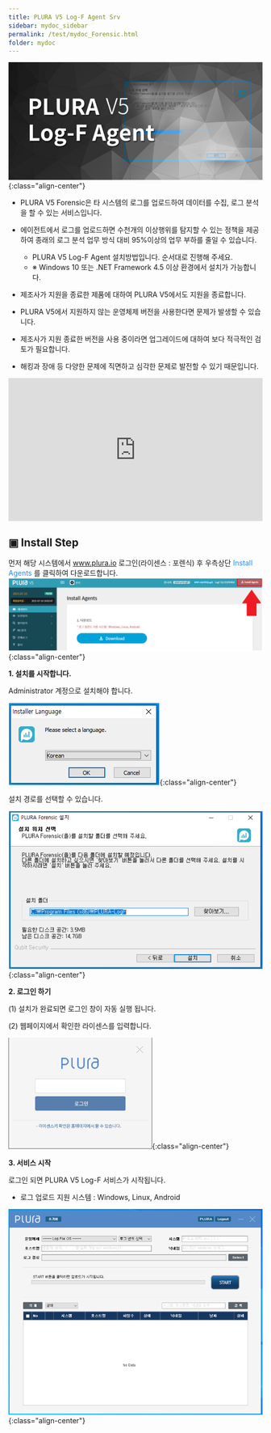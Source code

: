 ```yaml
---
title: PLURA V5 Log-F Agent Srv 
sidebar: mydoc_sidebar
permalink: /test/mydoc_Forensic.html
folder: mydoc
---
```


![image](/images/Log_F.png){:class="align-center"}
     
     
+ PLURA V5 Forensic은 타 시스템의 로그를 업로드하여 데이터를 수집, 로그 분석을 할 수 있는 서비스입니다.
+ 에이전트에서 로그를 업로드하면 수천개의 이상행위를 탐지할 수 있는 정책을 제공하여 종래의 로그 분석 업무 방식 대비 95%이상의 업무 부하를 줄일 수 있습니다.


   - PLURA V5 Log-F Agent 설치방법입니다. 순서대로 진행해 주세요.
   - ※ Windows 10 또는 .NET Framework 4.5 이상 환경에서 설치가 가능합니다.
     
        
+ 제조사가 지원을 종료한 제품에 대하여 PLURA V5에서도 지원을 종료합니다.
+ PLURA V5에서 지원하지 않는 운영체제 버전을 사용한다면 문제가 발생할 수 있습니다.
+ 제조사가 지원 종료한 버전을 사용 중이라면 업그레이드에 대하여 보다 적극적인 검토가 필요합니다. 
+ 해킹과 장애 등 다양한 문제에 직면하고 심각한 문제로 발전할 수 있기 때문입니다.　
     
     
 <style>.embed-container { position: relative; padding-bottom: 56.25%; height: 0; overflow: hidden; max-width: 100%; } .embed-container iframe, .embed-container object, .embed-container embed { position: absolute; top: 0; left: 0; width: 100%; height: 100%; }</style><div class='embed-container'><iframe src='https://www.youtube.com/embed/SzMPzaImDwk' frameborder='0' allowfullscreen></iframe></div>



## ▣ Install Step

먼저 해당 시스템에서 <font color='dodgerblue'> www.plura.io </font> 로그인(라이센스 : 포렌식) 후 우측상단 <font color='dodgerblue'> Install Agents </font>  를 클릭하여 다운로드합니다.
![image](/images/install_step.png){:class="align-center"}

__1. 설치를 시작합니다.__ 

Administrator 계정으로 설치해야 합니다.

![image](/images/install_1.png){:class="align-center"}

설치 경로를 선택할 수 있습니다.

![image](/images/install_2.png){:class="align-center"}

__2. 로그인 하기__

(1) 설치가 완료되면 로그인 창이 자동 실행 됩니다.

(2) 웹페이지에서 확인한 라이센스를 입력합니다.

![image](/images/install_3.png){:class="align-center"}

__3. 서비스 시작__

로그인 되면 PLURA V5 Log-F 서비스가 시작됩니다.
* 로그 업로드 지원 시스템 : Windows, Linux, Android

![image](/images/install_4.png){:class="align-center"}